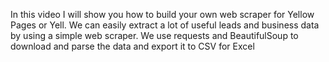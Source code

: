 
In this video I will show you how to build your own web scraper for Yellow Pages or Yell. We can easily extract a lot of useful leads and business data by using a simple web scraper. We use requests and BeautifulSoup to download and parse the data and export it to CSV for Excel
